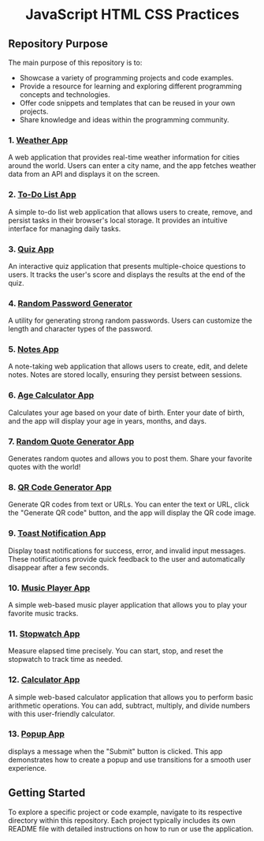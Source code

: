 # <h1 align="center">JavaScript HTML CSS Practices</h1>

## Repository Purpose

The main purpose of this repository is to:

- Showcase a variety of programming projects and code examples.
- Provide a resource for learning and exploring different programming concepts and technologies.
- Offer code snippets and templates that can be reused in your own projects.
- Share knowledge and ideas within the programming community.

### 1. [Weather App](WeatherApp)

A web application that provides real-time weather information for cities around the world. Users can enter a city name, and the app fetches weather data from an API and displays it on the screen.

### 2. [To-Do List App](ToDoListApp)

A simple to-do list web application that allows users to create, remove, and persist tasks in their browser's local storage. It provides an intuitive interface for managing daily tasks.

### 3. [Quiz App](QuizzApp)

An interactive quiz application that presents multiple-choice questions to users. It tracks the user's score and displays the results at the end of the quiz.

### 4. [Random Password Generator](RandPasswordApp)

A utility for generating strong random passwords. Users can customize the length and character types of the password.

### 5. [Notes App](NotesApp)

A note-taking web application that allows users to create, edit, and delete notes. Notes are stored locally, ensuring they persist between sessions.

### 6. [Age Calculator App](AgeCalculatorApp)
Calculates your age based on your date of birth. Enter your date of birth, and the app will display your age in years, months, and days.

### 7. [Random Quote Generator App](QuoteGeneratorApp)
Generates random quotes and allows you to post them. Share your favorite quotes with the world!

### 8. [QR Code Generator App](QRGeneratorApp)

Generate QR codes from text or URLs. You can enter the text or URL, click the "Generate QR code" button, and the app will display the QR code image.

### 9. [Toast Notification App](ToastNotificationApp)

Display toast notifications for success, error, and invalid input messages. These notifications provide quick feedback to the user and automatically disappear after a few seconds.

### 10. [Music Player App](MusicPlayerApp)
A simple web-based music player application that allows you to play your favorite music tracks.

### 11. [Stopwatch App](StopWatchApp)
Measure elapsed time precisely. You can start, stop, and reset the stopwatch to track time as needed.

### 12. [Calculator App](CalculatorApp)
A simple web-based calculator application that allows you to perform basic arithmetic operations. You can add, subtract, multiply, and divide numbers with this user-friendly calculator.

### 13. [Popup App](PopUpApp)
displays a message when the "Submit" button is clicked. This app demonstrates how to create a popup and use transitions for a smooth user experience.

## Getting Started

To explore a specific project or code example, navigate to its respective directory within this repository. Each project typically includes its own README file with detailed instructions on how to run or use the application.